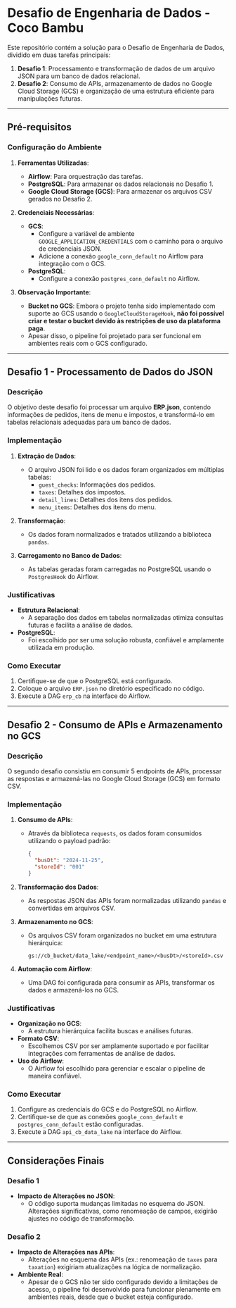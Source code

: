# Desafio de Engenharia de Dados - Coco Bambu

Este repositório contém a solução para o Desafio de Engenharia de Dados, dividido em duas tarefas principais:

1. **Desafio 1**: Processamento e transformação de dados de um arquivo JSON para um banco de dados relacional.
2. **Desafio 2**: Consumo de APIs, armazenamento de dados no Google Cloud Storage (GCS) e organização de uma estrutura eficiente para manipulações futuras.

---

## Pré-requisitos

### Configuração do Ambiente
1. **Ferramentas Utilizadas**:
   - **Airflow**: Para orquestração das tarefas.
   - **PostgreSQL**: Para armazenar os dados relacionais no Desafio 1.
   - **Google Cloud Storage (GCS)**: Para armazenar os arquivos CSV gerados no Desafio 2.

2. **Credenciais Necessárias**:
   - **GCS**:
     - Configure a variável de ambiente `GOOGLE_APPLICATION_CREDENTIALS` com o caminho para o arquivo de credenciais JSON.
     - Adicione a conexão `google_conn_default` no Airflow para integração com o GCS.
   - **PostgreSQL**:
     - Configure a conexão `postgres_conn_default` no Airflow.

3. **Observação Importante**:
   - **Bucket no GCS**:
     Embora o projeto tenha sido implementado com suporte ao GCS usando o `GoogleCloudStorageHook`, **não foi possível criar e testar o bucket devido às restrições de uso da plataforma paga**.
   - Apesar disso, o pipeline foi projetado para ser funcional em ambientes reais com o GCS configurado.

---

## Desafio 1 - Processamento de Dados do JSON

### Descrição
O objetivo deste desafio foi processar um arquivo **ERP.json**, contendo informações de pedidos, itens de menu e impostos, e transformá-lo em tabelas relacionais adequadas para um banco de dados.

### Implementação
1. **Extração de Dados**:
   - O arquivo JSON foi lido e os dados foram organizados em múltiplas tabelas:
     - `guest_checks`: Informações dos pedidos.
     - `taxes`: Detalhes dos impostos.
     - `detail_lines`: Detalhes dos itens dos pedidos.
     - `menu_items`: Detalhes dos itens do menu.

2. **Transformação**:
   - Os dados foram normalizados e tratados utilizando a biblioteca `pandas`.

3. **Carregamento no Banco de Dados**:
   - As tabelas geradas foram carregadas no PostgreSQL usando o `PostgresHook` do Airflow.

### Justificativas
- **Estrutura Relacional**:
  - A separação dos dados em tabelas normalizadas otimiza consultas futuras e facilita a análise de dados.
- **PostgreSQL**:
  - Foi escolhido por ser uma solução robusta, confiável e amplamente utilizada em produção.

### Como Executar
1. Certifique-se de que o PostgreSQL está configurado.
2. Coloque o arquivo `ERP.json` no diretório especificado no código.
3. Execute a DAG `erp_cb` na interface do Airflow.

---

## Desafio 2 - Consumo de APIs e Armazenamento no GCS

### Descrição
O segundo desafio consistiu em consumir 5 endpoints de APIs, processar as respostas e armazená-las no Google Cloud Storage (GCS) em formato CSV.

### Implementação
1. **Consumo de APIs**:
   - Através da biblioteca `requests`, os dados foram consumidos utilizando o payload padrão:
     ```json
     {
       "busDt": "2024-11-25",
       "storeId": "001"
     }
     ```

2. **Transformação dos Dados**:
   - As respostas JSON das APIs foram normalizadas utilizando `pandas` e convertidas em arquivos CSV.

3. **Armazenamento no GCS**:
   - Os arquivos CSV foram organizados no bucket em uma estrutura hierárquica:
     ```
     gs://cb_bucket/data_lake/<endpoint_name>/<busDt>/<storeId>.csv
     ```

4. **Automação com Airflow**:
   - Uma DAG foi configurada para consumir as APIs, transformar os dados e armazená-los no GCS.

### Justificativas
- **Organização no GCS**:
  - A estrutura hierárquica facilita buscas e análises futuras.
- **Formato CSV**:
  - Escolhemos CSV por ser amplamente suportado e por facilitar integrações com ferramentas de análise de dados.
- **Uso do Airflow**:
  - O Airflow foi escolhido para gerenciar e escalar o pipeline de maneira confiável.

### Como Executar
1. Configure as credenciais do GCS e do PostgreSQL no Airflow.
2. Certifique-se de que as conexões `google_conn_default` e `postgres_conn_default` estão configuradas.
3. Execute a DAG `api_cb_data_lake` na interface do Airflow.

---

## Considerações Finais

### Desafio 1
- **Impacto de Alterações no JSON**:
  - O código suporta mudanças limitadas no esquema do JSON. Alterações significativas, como renomeação de campos, exigirão ajustes no código de transformação.

### Desafio 2
- **Impacto de Alterações nas APIs**:
  - Alterações no esquema das APIs (ex.: renomeação de `taxes` para `taxation`) exigiriam atualizações na lógica de normalização.
- **Ambiente Real**:
  - Apesar de o GCS não ter sido configurado devido a limitações de acesso, o pipeline foi desenvolvido para funcionar plenamente em ambientes reais, desde que o bucket esteja configurado.
